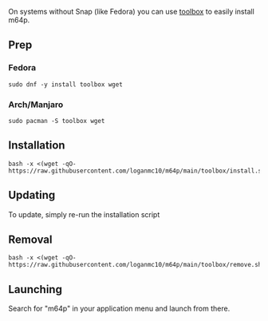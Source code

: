 On systems without Snap (like Fedora) you can use [toolbox](https://containertoolbx.org/) to easily install m64p.
## Prep
### Fedora
```
sudo dnf -y install toolbox wget
```
### Arch/Manjaro
```
sudo pacman -S toolbox wget
```
## Installation
```
bash -x <(wget -qO- https://raw.githubusercontent.com/loganmc10/m64p/main/toolbox/install.sh)
```
## Updating
To update, simply re-run the installation script
## Removal
```
bash -x <(wget -qO- https://raw.githubusercontent.com/loganmc10/m64p/main/toolbox/remove.sh)
```
## Launching
Search for "m64p" in your application menu and launch from there.
